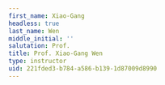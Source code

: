 ```yaml
---
first_name: Xiao-Gang
headless: true
last_name: Wen
middle_initial: ''
salutation: Prof.
title: Prof. Xiao-Gang Wen
type: instructor
uid: 221fded3-b784-a586-b139-1d87009d8990
---
```

